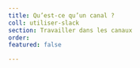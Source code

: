 ```yaml
---
title: Qu’est-ce qu’un canal ?
coll: utiliser-slack
section: Travailler dans les canaux
order: 
featured: false

---
```

